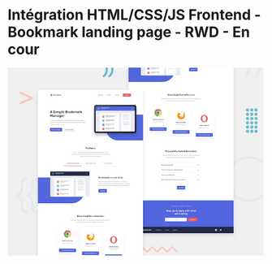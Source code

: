 # Intégration HTML/CSS/JS Frontend - Bookmark landing page - RWD - En cour

![Design preview for the Bookmark landing page coding challenge](./design/desktop-preview.jpg)
